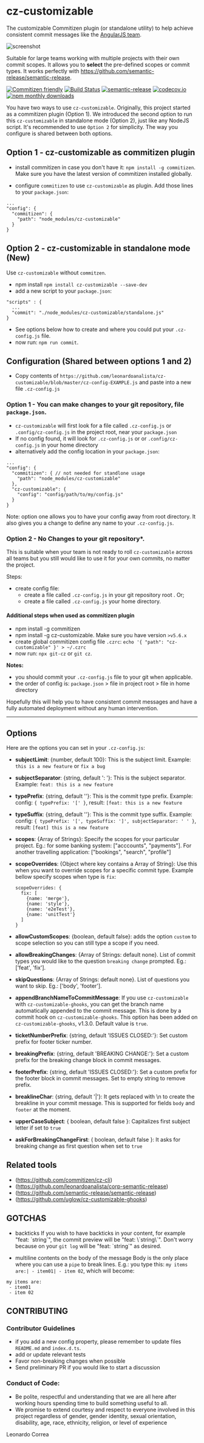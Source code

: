 # cz-customizable

The customizable Commitizen plugin (or standalone utility) to help achieve consistent commit messages like the [AngularJS team](https://github.com/angular/angular.js/blob/master/CONTRIBUTING.md#-git-commit-guidelines).

![screenshot](screenshot.png)

Suitable for large teams working with multiple projects with their own commit scopes. It allows you to **select** the pre-defined scopes or commit types. It works perfectly with https://github.com/semantic-release/semantic-release.


[![Commitizen friendly](https://img.shields.io/badge/commitizen-friendly-brightgreen.svg)](http://commitizen.github.io/cz-cli/) [![Build Status](https://travis-ci.org/leonardoanalista/cz-customizable.svg)](https://travis-ci.org/leonardoanalista/cz-customizable) [![semantic-release](https://img.shields.io/badge/%20%20%F0%9F%93%A6%F0%9F%9A%80-semantic--release-e10079.svg)](https://github.com/semantic-release/semantic-release) [![codecov.io](https://codecov.io/github/leonardoanalista/cz-customizable/coverage.svg?branch=master)](https://codecov.io/github/leonardoanalista/cz-customizable?branch=master) [![npm monthly downloads](https://img.shields.io/npm/dm/cz-customizable.svg?style=flat-square)](https://www.npmjs.com/package/cz-customizable)


You have two ways to use `cz-customizable`. Originally, this project started as a commitizen plugin (Option 1). We introduced the second option to run this `cz-customizable` in standalone mode (Option 2), just like any NodeJS script. It's recommended to use `Option 2` for simplicity. The way you configure is shared between both options.


## Option 1 - cz-customizable as commitizen plugin

* install commitizen in case you don't have it: `npm install -g commitizen`. Make sure you have the latest version of commitizen installed globally.

* configure `commitizen` to use `cz-customizable` as plugin. Add those lines to your `package.json`:

```
...
"config": {
  "commitizen": {
    "path": "node_modules/cz-customizable"
  }
}
```


## Option 2 - cz-customizable in standalone mode **(New)**

Use `cz-customizable` without `commitzen`.

* npm install `npm install cz-customizable --save-dev`
* add a new script to your `package.json`:

```
"scripts" : {
  ...
  "commit": "./node_modules/cz-customizable/standalone.js"
}
```

* See options below how to create and where you could put your `.cz-config.js` file.
* now run: `npm run commit`.


## Configuration (Shared between options 1 and 2)

* Copy contents of `https://github.com/leonardoanalista/cz-customizable/blob/master/cz-config-EXAMPLE.js` and paste into a new file `.cz-config.js`


### Option 1 - You can make changes to your git repository, file `package.json`.

* `cz-customizable` will first look for a file called `.cz-config.js` or `.config/cz-config.js` in the project root, near your `package.json`
* If no config found, it will look for `.cz-config.js` or or `.config/cz-config.js` in your home directory
* alternatively add the config location in your `package.json`:
```
...
"config": {
  "commitizen": { // not needed for standlone usage
    "path": "node_modules/cz-customizable"
  },
  "cz-customizable": {
    "config": "config/path/to/my/config.js"
  }
}
```

Note: option one allows you to have your config away from root directory. It also gives you a change to define any name to your `.cz-config.js`.


### Option 2 - No Changes to your git repository*.

This is suitable when your team is not ready to roll `cz-customizable` across all teams but you still would like to use it for your own commits, no matter the project.

Steps:
* create config file:
  * create a file called `.cz-config.js` in your git repository root . Or;
  * create a file called `.cz-config.js` your home directory.

#### Additional steps when used as commitizen plugin

* npm install -g commitizen
* npm install -g cz-customizable. Make sure you have version `>v5.6.x`
* create global commitizen config file `.czrc`: `echo '{ "path": "cz-customizable" }' > ~/.czrc`
* now run: `npx git-cz` or `git cz`.


**Notes:**
* you should commit your `.cz-config.js` file to your git when applicable.
* the order of config is: `package.json` > file in project root > file in home directory



Hopefully this will help you to have consistent commit messages and have a fully automated deployment without any human intervention.



---
## Options

Here are the options you can set in your `.cz-config.js`:

* **subjectLimit**: {number, default 100}: This is the subject limit. Example: `this is a new feature` or `fix a bug`
* **subjectSeparator**: {string, default ': '}: This is the subject separator. Example: `feat: this is a new feature`
* **typePrefix**: {string, default ''}: This is the commit type prefix. Example: config: `{ typePrefix: '[' }`, result: `[feat: this is a new feature`
* **typeSuffix**: {string, default ''}: This is the commit type suffix. Example: config: `{ typePrefix: '[', typeSuffix: ']', subjectSeparator: ' ' }`, result: `[feat] this is a new feature`

* **scopes**: {Array of Strings}: Specify the scopes for your particular project. Eg.: for some banking system: ["acccounts", "payments"]. For another travelling application: ["bookings", "search", "profile"]
* **scopeOverrides**: {Object where key contains a Array of String}: Use this when you want to override scopes for a specific commit type. Example bellow specify scopes when type is `fix`:
  ```
  scopeOverrides: {
    fix: [
      {name: 'merge'},
      {name: 'style'},
      {name: 'e2eTest'},
      {name: 'unitTest'}
    ]
  }
  ```
* **allowCustomScopes**: {boolean, default false}: adds the option `custom` to scope selection so you can still type a scope if you need.
* **allowBreakingChanges**: {Array of Strings: default none}. List of commit types you would like to the question `breaking change` prompted. Eg.: ['feat', 'fix'].
* **skipQuestions**: {Array of Strings: default none}. List of questions you want to skip. Eg.: ['body', 'footer'].
* **appendBranchNameToCommitMessage**: If you use `cz-customizable` with `cz-customizable-ghooks`, you can get the branch name automatically appended to the commit message. This is done by a commit hook on `cz-customizable-ghooks`. This option has been added on `cz-customizable-ghooks`, v1.3.0. Default value is `true`.
* **ticketNumberPrefix**: {string, default 'ISSUES CLOSED:'}: Set custom prefix for footer ticker number.
* **breakingPrefix**: {string, default 'BREAKING CHANGE:'}: Set a custom prefix for the breaking change block in commit messages.
* **footerPrefix**: {string, default 'ISSUES CLOSED:'}: Set a custom prefix for the footer block in commit messages. Set to empty string to remove prefix.
* **breaklineChar**: {string, default '|'}: It gets replaced with \n to create the breakline in your commit message. This is supported for fields `body` and `footer` at the moment.
* **upperCaseSubject**: { boolean, default false }: Capitalizes first subject letter if set to `true`
* **askForBreakingChangeFirst**: { boolean, default false }: It asks for breaking change as first question when set to `true`

## Related tools
- (https://github.com/commitizen/cz-cli)
- (https://github.com/leonardoanalista/corp-semantic-release)
- (https://github.com/semantic-release/semantic-release)
- (https://github.com/uglow/cz-customizable-ghooks)



## GOTCHAS

* backticks
If you wish to have backticks in your content, for example "feat: \`string\`", the commit preview will be "feat: \\\`string\\\`".
Don't worry because on your `git log` will be "feat: \`string\`" as desired.

* multiline contents on the body of the message
Body is the only place where you can use a `pipe` to break lines.
E.g.: you type this: `my items are:| - item01| - item 02`, which will become:


```
my items are:
 - item01
 - item 02
```


## CONTRIBUTING

### Contributor Guidelines
* if you add a new config property, please remember to update files `README.md` and `index.d.ts`.
* add or update relevant tests
* Favor non-breaking changes when possible
* Send preliminary PR if you would like to start a discussion

### Conduct of Code:
* Be polite, respectful and understanding that we are all here after working hours spending time to build something useful to all.
* We promise to extend courtesy and respect to everyone involved in this project regardless of gender, gender identity, sexual orientation, disability, age, race, ethnicity, religion, or level of experience



Leonardo Correa
